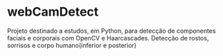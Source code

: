 # webCamDetect
Projeto destinado a estudos, em Python, para detecção de componentes faciais e corporais com OpenCV e Haarcascades.
Detecção de rostos, sorrisos e corpo humano(inferior e posterior)
